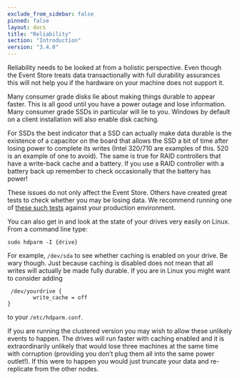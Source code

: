 ```yaml
---
exclude_from_sidebar: false
pinned: false
layout: docs
title: "Reliability"
section: "Introduction"
version: "3.4.0"
---
```


Reliability needs to be looked at from a holistic perspective. Even though the Event Store treats data transactionally with full durability assurances this will not help you if the hardware on your machine does not support it.

Many consumer grade disks lie about making things durable to appear faster. This is all good until you have a power outage and lose information. Many consumer grade SSDs in particular will lie to you. Windows by default on a client installation will also enable disk caching.

For SSDs the best indicator that a SSD can actually make data durable is the existence of a capacitor on the board that allows the SSD a bit of time after losing power to complete its writes (Intel 320/710 are examples of this. 520 is an example of one to avoid). The same is true for RAID controllers that have a write-back cache and a battery. If you use a RAID controller with a battery back up remember to check occasionally that the battery has power!

These issues do not only affect the Event Store. Others have created great tests to check whether you may be losing data. We recommend running one of [these such tests](http://highperfpostgres.com/disk-plug-pull-testing) against your production environment.

You can also get in and look at the state of your drives very easily on Linux. From a command line type:

```
sudo hdparm -I {drive}
```

For example, `/dev/sda` to see whether caching is enabled on your drive. Be wary though. Just because caching is disabled does not mean that all writes will actually be made fully durable. If you are in Linux you might want to consider adding

```
 /dev/yourdrive {
        write_cache = off
}
```

to your `/etc/hdparm.conf`.

If you are running the clustered version you may wish to allow these unlikely events to happen. The drives will run faster with caching enabled and it is extraordinarily unlikely that would lose three machines at the same time with corruption (providing you don’t plug them all into the same power outlet!). If this were to happen you would just truncate your data and re-replicate from the other nodes. 
